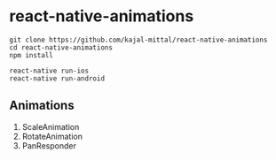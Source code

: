 # react-native-animations

```
git clone https://github.com/kajal-mittal/react-native-animations
cd react-native-animations
npm install

react-native run-ios
react-native run-android
```
## Animations
1. ScaleAnimation
2. RotateAnimation
3. PanResponder



